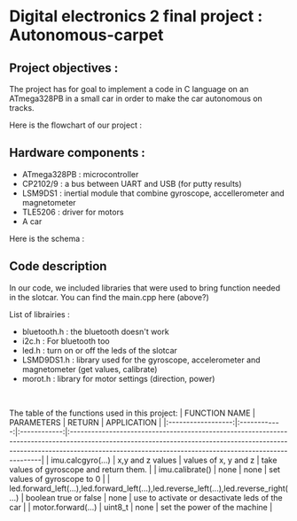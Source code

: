 # Digital electronics 2 final project : Autonomous-carpet



## Project objectives :

The project has for goal to implement a code in C language on an ATmega328PB in a small car in order to make the car autonomous on tracks.

Here is the flowchart of our project :



## Hardware components :

* ATmega328PB : microcontroller
* CP2102/9 : a bus between UART and USB (for putty results)
* LSM9DS1 : inertial module that combine gyroscope, accellerometer and magnetometer
* TLE5206 : driver for motors
* A car


Here is the schema :

## Code description

In our code, we included libraries that were used to bring function needed in the slotcar. 
You can find the main.cpp here (above?)

List of librairies :

* bluetooth.h : the bluetooth doesn't work
* i2c.h : For bluetooth too
* led.h : turn on or off the leds of the slotcar
* LSMD9DS1.h : library used for the gyroscope, accelerometer and magnetometer (get values, calibrate)
* morot.h : library for motor settings (direction, power)

&nbsp;

The table of the functions used in this project:
|    FUNCTION NAME   |  PARAMETERS  |     RETURN   | APPLICATION                                                                                                                                                                                                                       |
|:------------------:|:------------:|:------------:|:----------------------------------------------------------------------------------------------------------------------------------------------------------------------------------------------------------------------------------|
|      imu.calcgyro(...)     |     x,y and z values     |     values of x, y and z     | take values of gyroscope and return them.                                                                                                               |
|   imu.calibrate()   |     none     |     none     | set values of gyroscope to 0   |
|     led.forward_left(...),led.forward_left(...),led.reverse_left(...),led.reverse_right(...)    |     boolean true or false     |     none     | use to activate or desactivate leds of the car  |
|    motor.forward(...)   | uint8_t | none | set the power of the machine |

&nbsp;
